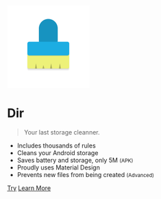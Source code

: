 ![logo](/_media/icon.png)

# Dir

> Your last storage cleanner.

- Includes thousands of rules
- Cleans your Android storage
- Saves battery and storage, only 5M <small>(APK)</small>
- Proudly uses Material Design
- Prevents new files from being created <small>(Advanced)</small>

[Try](/get-started)
[Learn More](#main-features)
